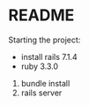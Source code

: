 # README

Starting the project: 
- install rails 7.1.4
- ruby 3.3.0


1. bundle install
2. rails server
